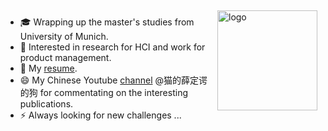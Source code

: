 <img src="https://github-readme-stats.vercel.app/api?username=jryisme&show_icons=true" alt="logo" height="160" align="right" style="margin: 5px; margin-bottom: 20px;" />

- 🎓  Wrapping up the master's studies from University of Munich.
- 🔭  Interested in research for HCI and work for product management.
- 💬  My [resume](https://github.com/jryisme/Resume).
- 😄  My Chinese Youtube [channel](https://www.youtube.com/user/luoben68) @猫的薛定谔的狗 for commentating on the interesting publications.
- ⚡  Always looking for new challenges ...

<!--
Here are some ideas to get you started:

- 🔭 I’m currently working on ...
- 🌱 I’m currently learning ...
- 👯 I’m looking to collaborate on ...
- 🤔 I’m looking for help with ...
- 💬 Ask me about ...
- 📫 How to reach me: ...
- 😄 Pronouns: ...
- ⚡ Fun fact: ...
-->
